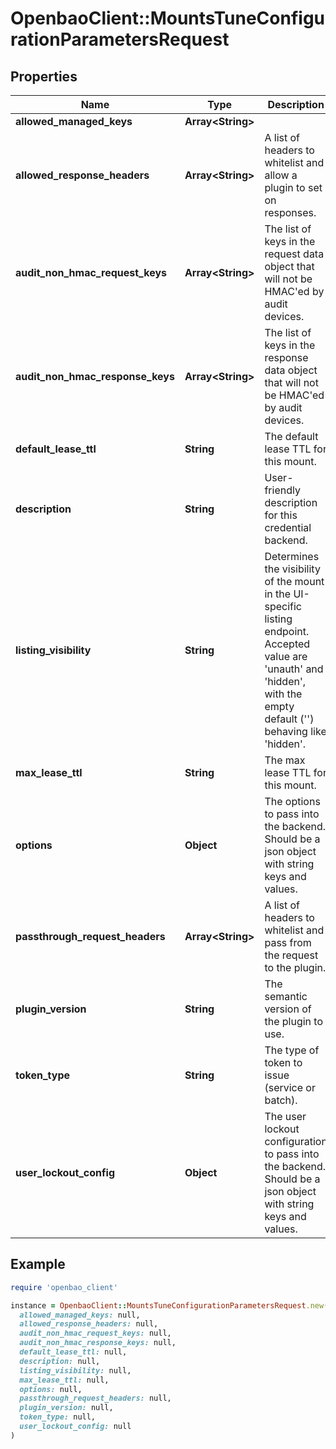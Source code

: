 # OpenbaoClient::MountsTuneConfigurationParametersRequest

## Properties

| Name | Type | Description | Notes |
| ---- | ---- | ----------- | ----- |
| **allowed_managed_keys** | **Array&lt;String&gt;** |  | [optional] |
| **allowed_response_headers** | **Array&lt;String&gt;** | A list of headers to whitelist and allow a plugin to set on responses. | [optional] |
| **audit_non_hmac_request_keys** | **Array&lt;String&gt;** | The list of keys in the request data object that will not be HMAC&#39;ed by audit devices. | [optional] |
| **audit_non_hmac_response_keys** | **Array&lt;String&gt;** | The list of keys in the response data object that will not be HMAC&#39;ed by audit devices. | [optional] |
| **default_lease_ttl** | **String** | The default lease TTL for this mount. | [optional] |
| **description** | **String** | User-friendly description for this credential backend. | [optional] |
| **listing_visibility** | **String** | Determines the visibility of the mount in the UI-specific listing endpoint. Accepted value are &#39;unauth&#39; and &#39;hidden&#39;, with the empty default (&#39;&#39;) behaving like &#39;hidden&#39;. | [optional] |
| **max_lease_ttl** | **String** | The max lease TTL for this mount. | [optional] |
| **options** | **Object** | The options to pass into the backend. Should be a json object with string keys and values. | [optional] |
| **passthrough_request_headers** | **Array&lt;String&gt;** | A list of headers to whitelist and pass from the request to the plugin. | [optional] |
| **plugin_version** | **String** | The semantic version of the plugin to use. | [optional] |
| **token_type** | **String** | The type of token to issue (service or batch). | [optional] |
| **user_lockout_config** | **Object** | The user lockout configuration to pass into the backend. Should be a json object with string keys and values. | [optional] |

## Example

```ruby
require 'openbao_client'

instance = OpenbaoClient::MountsTuneConfigurationParametersRequest.new(
  allowed_managed_keys: null,
  allowed_response_headers: null,
  audit_non_hmac_request_keys: null,
  audit_non_hmac_response_keys: null,
  default_lease_ttl: null,
  description: null,
  listing_visibility: null,
  max_lease_ttl: null,
  options: null,
  passthrough_request_headers: null,
  plugin_version: null,
  token_type: null,
  user_lockout_config: null
)
```

